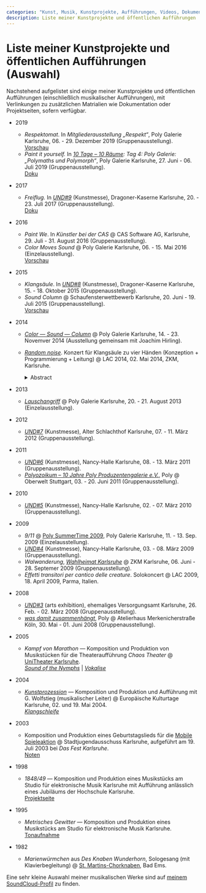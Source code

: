 ```yaml
---
categories: "Kunst, Musik, Kunstprojekte, Aufführungen, Videos, Dokumentationen"
description: Liste meiner Kunstprojekte und öffentlichen Aufführungen
---
```


# Liste meiner Kunstprojekte und öffentlichen Aufführungen (Auswahl)

Nachstehend aufgelistet sind einige meiner Kunstprojekte und
öffentlichen Aufführungen (einschließlich musikalischer Aufführungen),
mit Verlinkungen zu zusätzlichen Matrialien wie Dokumentation oder
Projektseiten, sofern verfügbar.

* 2019
  * _Respektomat_.  In _Mitgliederausstellung „Respekt“_, Poly Galerie
    Karlsruhe, 06. - 29. Dezember 2019 (Gruppenausstellung).<br />
    [Vorschau](https://www.inka-magazin.de/kunst-design/poly-mitgliederausstellung-jahresrueckblick-mit-respekt.html)
  * _Paint it yourself._ In _[10 Tage – 10
    Räume](http://www.und-1.de/10tage10raeume/index.html): Tag 4: Poly
    Galerie: „Polymaths und Polymorph“_, Poly Galerie
    Karlsruhe, 27. Juni - 06. Juli 2019 (Gruppenausstellung).<br />
    [Doku](https://www.youtube.com/watch?v=VHPs8b5SiW0)

* 2017
  * _Freiflug._ In [_UND#9_](http://www.und-1.de/) (Kunstmesse),
    Dragoner-Kaserne Karlsruhe, 20. - 23. Juli 2017
    (Gruppenausstellung).<br />
    [Doku](https://www.youtube.com/watch?v=pDwdSbA5rck)

* 2016
  * _Paint We_.  In _Künstler bei der CAS_ @ CAS Software AG,
    Karlsruhe, 29. Juli - 31. August 2016 (Gruppenausstellung).
  * _Color Moves Sound_ @ Poly Galerie Karlsruhe, 06. - 15. Mai 2016
    (Einzelausstellung).<br />
    [Vorschau](https://www.youtube.com/watch?v=7wb6pat2H8s)

* 2015
  * _Klangsäule_.  In [_UND#8_](http://www.und-1.de/) (Kunstmesse),
    Dragoner-Kaserne Karlsruhe, 15. - 18. Oktober 2015
    (Gruppenausstellung).
  * _Sound Column_ @ Schaufensterwettbewerb
    Karlsruhe, 20. Juni - 19. Juli 2015 (Gruppenausstellung).<br />
    [Vorschau](https://www.youtube.com/watch?v=0mqau10weyE)

* 2014
  * [_Color — Sound —
    Column_](http://poly-galerie.org/archiv_2014-11-14_hirling_reuter.html)
    @ Poly Galerie Karlsruhe, 14. - 23. Novemver 2014 (Ausstellung
    gemeinsam mit Joachim Hirling).
  * [_Random
    noise_](https://zkm.de/en/event/2014/05/linux-audio-conference-2014-playroom).
    Konzert für Klangsäule zu vier Händen (Konzeption +
    Programmierung + Leitung) @ LAC 2014, 02. Mai 2014, ZKM,
    Karlsruhe.<br />

    <details>
      <summary>Abstract</summary>
      Two players give a concert in a competitive manner.  They put
      and rearrange colored shapes and symbols on an advertising
      column that slowly rotates.  The surface of the column is
      scanned, and a computer program renders the shapes and symbols
      into sound, as they move under a virtual playhead cursor that is
      projected onto the column.<br />
      Since the players compete in uncoordinated fashion rather than
      cooperate, the overall picture grows wildly.  Both players are
      struggling to dominate the system by putting as much information
      as possible onto the column.  As their competition finally
      results in big chaos, the overall informational content
      approaches zero, resulting in random noise.
    </details>

* 2013
  * [_Lauschangriff_](http://poly-galerie.org/archiv_2013-08-20_reuter.html)
    @ Poly Galerie Karlsruhe, 20. - 21. August 2013
    (Einzelausstellung).

* 2012
  * [_UND#7_](http://www.und-1.de/) (Kunstmesse), Alter Schlachthof
    Karlsruhe, 07. - 11. März 2012 (Gruppenausstellung).

* 2011
  * [_UND#6_](http://www.und-1.de/) (Kunstmesse), Nancy-Halle
    Karlsruhe, 08. - 13. März 2011 (Gruppenausstellung).
  * [_Polyozoikum – 10 Jahre Poly Produzentengalerie
    e.V._](http://poly-galerie.org/archiv_2011%20-%2006-%20juni%20-%20poly%20bei%20oberwelt.html),
    Poly @ Oberwelt Stuttgart, 03. - 20. Juni 2011
    (Gruppenausstellung).

* 2010
  * [_UND#5_](http://www.und-1.de/) (Kunstmesse), Nancy-Halle
    Karlsruhe, 02. - 07. März 2010 (Gruppenausstellung).

[//]: # "TODO: Exhibition @ Immobilien Laub"

* 2009
  * _9/11_ @ [Poly SummerTime
    2009](http://poly-galerie.org/archiv_2009%20-%2008%20-%20august_summertime.html),
    Poly Galerie Karlsruhe, 11. - 13. Sep. 2009 (Einzelausstellung).
  * [_UND#4_](http://www.und-1.de/) (Kunstmesse), Nancy-Halle
    Karlsruhe, 03. - 08. März 2009 (Gruppenausstellung).
  * _Walwanderung_, [_Wahlheimat
    Karlsruhe_](https://zkm.de/de/event/2009/06/wahlheimat) @ ZKM
    Karlsruhe, 06. Juni - 28. Septemer 2009 (Gruppenausstellung).
  * _Effetti transitori per cantico delle creature_.  Solokoncert @
    LAC 2009, 18. April 2009, Parma, Italien.

* 2008
  * [_UND#3_](http://www.und-1.de/) (arts exhibition), ehemaliges
    Versorgungsamt Karlsruhe, 26. Feb. - 02. März 2008
    (Gruppenausstellung).
  * [_was damit
    zusammenhängt_](http://poly-galerie.org/archiv_2008_koeln%20poly_mai.html),
    Poly @ Atelierhaus Merkenicherstraße Köln, 30. Mai - 01. Juni 2008
    (Gruppenausstellung).

* 2005
  * _Kampf von Marathon_ — Komposition und Produktion von Musikstücken
     für die Theateraufführung _Chaos Theater_ @ [UniTheater
     Karlsruhe](https://www.unitheater.de).<br />
    [_Sound of the
    Nymphs_](https://soundcloud.com/soundpaint-1/synth-nymph-a02) |
    [_Vokalise_](https://soundcloud.com/soundpaint-1/vokalise)

* 2004
  * [_Kunstprozession_](http://www.wolfstieg.com/D/Dokumente/Yol/Texte.htm)
    — Komposition und Produktion und Aufführung mit G. Wolfstieg
    (musikalischer Leiter) @ Europäische Kulturtage
    Karlsruhe, 02. und 19. Mai 2004.<br />
    [_Klangschleife_](https://soundcloud.com/soundpaint-1/klangschleife)

* 2003
  * Komposition und Produktion eines Geburtstagslieds für die
    [Mobile Spieleaktion](https://mobi-aktion.de) @
    Stadtjugendausschuss Karlsruhe, aufgeführt am 19. Juli 2003 bei
    _Das Fest Karlsruhe_.<br />
    [Noten](https://github.com/soundpaint/scores/tree/master/mobisong)

* 1998
  * _1848/49_ — Komposition und Produktion eines Musikstücks am Studio
    für elektronische Musik Karlsruhe mit Aufführung anlässlich eines
    Jubiläums der Hochschule Karlsruhe.<br />
    [Projektseite](https://github.com/soundpaint/imgsnd#184849)

* 1995
  * _Metrisches Gewitter_ — Komposition und Produktion eines
    Musikstücks am Studio für elektronische Musik Karlsruhe.<br />
    [Tonaufnahme](https://soundcloud.com/soundpaint-1/metric-thunderstorm)

* 1982
  * _Marienwürmchen_ aus _Des Knaben Wunderhorn_, Sologesang (mit
    Klavierbegleitung) @
    [St. Martins-Chorknaben](https://www.st-martins-chor.de/), Bad
    Ems.

Eine sehr kleine Auswahl meiner musikalischen Werke sind auf [meinem
SoundCloud-Profil](https://soundcloud.com/soundpaint-1) zu finden.
